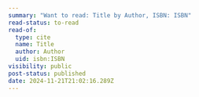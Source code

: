 ```yaml
---
summary: "Want to read: Title by Author, ISBN: ISBN"
read-status: to-read
read-of:
  type: cite
  name: Title
  author: Author
  uid: isbn:ISBN
visibility: public
post-status: published
date: 2024-11-21T21:02:16.289Z
---
```

